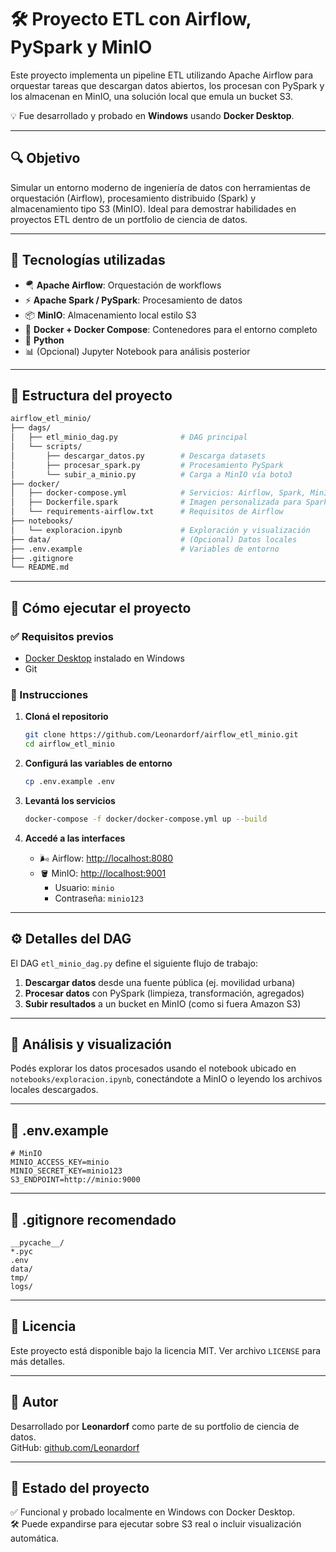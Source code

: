 # 🛠️ Proyecto ETL con Airflow, PySpark y MinIO

Este proyecto implementa un pipeline ETL utilizando Apache Airflow para orquestar tareas que descargan datos abiertos, los procesan con PySpark y los almacenan en MinIO, una solución local que emula un bucket S3.

💡 Fue desarrollado y probado en **Windows** usando **Docker Desktop**.

---

## 🔍 Objetivo

Simular un entorno moderno de ingeniería de datos con herramientas de orquestación (Airflow), procesamiento distribuido (Spark) y almacenamiento tipo S3 (MinIO). Ideal para demostrar habilidades en proyectos ETL dentro de un portfolio de ciencia de datos.

---

## 🧰 Tecnologías utilizadas

- 🪂 **Apache Airflow**: Orquestación de workflows
- ⚡ **Apache Spark / PySpark**: Procesamiento de datos
- 📦 **MinIO**: Almacenamiento local estilo S3
- 🐳 **Docker + Docker Compose**: Contenedores para el entorno completo
- 🐍 **Python**
- 📊 (Opcional) Jupyter Notebook para análisis posterior

---

## 📁 Estructura del proyecto

```bash
airflow_etl_minio/
├── dags/
│   ├── etl_minio_dag.py              # DAG principal
│   └── scripts/
│       ├── descargar_datos.py        # Descarga datasets
│       ├── procesar_spark.py         # Procesamiento PySpark
│       └── subir_a_minio.py          # Carga a MinIO vía boto3
├── docker/
│   ├── docker-compose.yml            # Servicios: Airflow, Spark, MinIO
│   ├── Dockerfile.spark              # Imagen personalizada para Spark
│   └── requirements-airflow.txt      # Requisitos de Airflow
├── notebooks/
│   └── exploracion.ipynb             # Exploración y visualización
├── data/                             # (Opcional) Datos locales
├── .env.example                      # Variables de entorno
├── .gitignore
└── README.md
```

---

## 🚀 Cómo ejecutar el proyecto

### ✅ Requisitos previos

- [Docker Desktop](https://www.docker.com/products/docker-desktop/) instalado en Windows
- Git

### 🧪 Instrucciones

1. **Cloná el repositorio**
   ```bash
   git clone https://github.com/Leonardorf/airflow_etl_minio.git
   cd airflow_etl_minio
   ```

2. **Configurá las variables de entorno**
   ```bash
   cp .env.example .env
   ```

3. **Levantá los servicios**
   ```bash
   docker-compose -f docker/docker-compose.yml up --build
   ```

4. **Accedé a las interfaces**
   - 🌬️ Airflow: [http://localhost:8080](http://localhost:8080)
   - 🪣 MinIO: [http://localhost:9001](http://localhost:9001)
     - Usuario: `minio`
     - Contraseña: `minio123`

---

## ⚙️ Detalles del DAG

El DAG `etl_minio_dag.py` define el siguiente flujo de trabajo:

1. **Descargar datos** desde una fuente pública (ej. movilidad urbana)
2. **Procesar datos** con PySpark (limpieza, transformación, agregados)
3. **Subir resultados** a un bucket en MinIO (como si fuera Amazon S3)

---

## 📓 Análisis y visualización

Podés explorar los datos procesados usando el notebook ubicado en `notebooks/exploracion.ipynb`, conectándote a MinIO o leyendo los archivos locales descargados.

---

## 📂 .env.example

```dotenv
# MinIO
MINIO_ACCESS_KEY=minio
MINIO_SECRET_KEY=minio123
S3_ENDPOINT=http://minio:9000
```

---

## 🛑 .gitignore recomendado

```gitignore
__pycache__/
*.pyc
.env
data/
tmp/
logs/
```

---

## 📄 Licencia

Este proyecto está disponible bajo la licencia MIT. Ver archivo `LICENSE` para más detalles.

---

## 👤 Autor

Desarrollado por **Leonardorf** como parte de su portfolio de ciencia de datos.  
GitHub: [github.com/Leonardorf](https://github.com/Leonardorf)

---

## 🏁 Estado del proyecto

✅ Funcional y probado localmente en Windows con Docker Desktop.  
🛠️ Puede expandirse para ejecutar sobre S3 real o incluir visualización automática.

